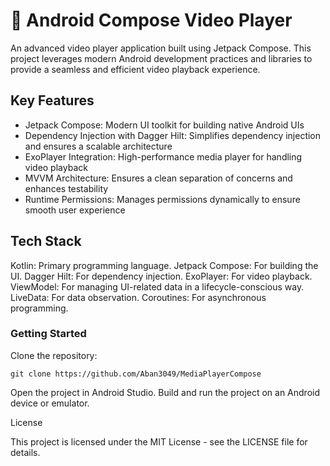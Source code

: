 # 🎥 Android Compose Video Player

An advanced video player application built using Jetpack Compose. This project leverages modern Android development practices and libraries to provide a seamless and efficient video playback experience.

## Key Features

* Jetpack Compose: Modern UI toolkit for building native Android UIs
* Dependency Injection with Dagger Hilt: Simplifies dependency injection and ensures a scalable architecture
* ExoPlayer Integration: High-performance media player for handling video playback
* MVVM Architecture: Ensures a clean separation of concerns and enhances testability
* Runtime Permissions: Manages permissions dynamically to ensure smooth user experience

## Tech Stack

Kotlin: Primary programming language.
Jetpack Compose: For building the UI.
Dagger Hilt: For dependency injection.
ExoPlayer: For video playback.
ViewModel: For managing UI-related data in a lifecycle-conscious way.
LiveData: For data observation.
Coroutines: For asynchronous programming.

### Getting Started

Clone the repository:

    git clone https://github.com/Aban3049/MediaPlayerCompose

 Open the project in Android Studio.
 Build and run the project on an Android device or emulator.

License

This project is licensed under the MIT License - see the LICENSE file for details.
